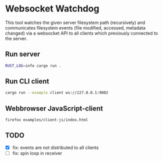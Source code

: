 # Websocket Watchdog

This tool watches the given server filesystem path (recursively) and communicates filesystem events (file modified, accessed, metadata changed) via a websocket API to all clients which previously connected to the server.

## Run server

```bash
RUST_LOG=info cargo run .
```

## Run CLI client

```bash
cargo run --example client ws://127.0.0.1:9002
```

## Webbrowser JavaScript-client

```bash
firefox examples/client-js/index.html
```

## TODO

- [x] fix: events are not distributed to all clients
- [ ] fix: spin loop in receiver
